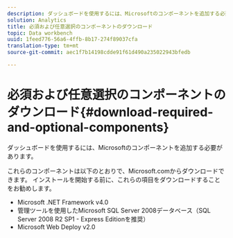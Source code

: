 ```yaml
---
description: ダッシュボードを使用するには、Microsoftのコンポーネントを追加する必要があります。
solution: Analytics
title: 必須および任意選択のコンポーネントのダウンロード
topic: Data workbench
uuid: 1feed776-56a6-4ffb-8b17-274f89037cfa
translation-type: tm+mt
source-git-commit: aec1f7b14198cdde91f61d490a235022943bfedb

---
```



# 必須および任意選択のコンポーネントのダウンロード{#download-required-and-optional-components}

ダッシュボードを使用するには、Microsoftのコンポーネントを追加する必要があります。

これらのコンポーネントは以下のとおりで、Microsoft.comからダウンロードできます。 インストールを開始する前に、これらの項目をダウンロードすることをお勧めします。

* Microsoft .NET Framework v4.0
* 管理ツールを使用したMicrosoft SQL Server 2008データベース（SQL Server 2008 R2 SP1 - Express Editionを推奨）
* Microsoft Web Deploy v2.0

